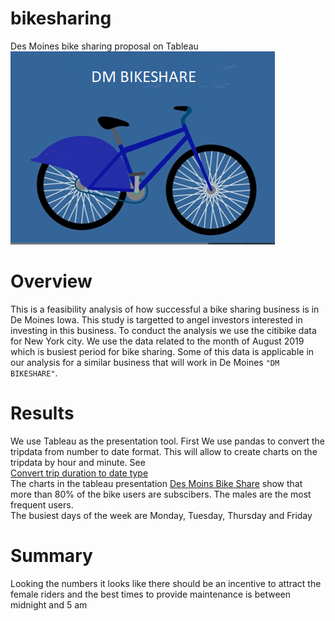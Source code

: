 # bikesharing
Des Moines bike sharing proposal on Tableau<br>
![Des Moines bike sharing proposal on Tableau](DM-BIKESHARE.png)

# Overview
This is a feasibility analysis of how successful a bike sharing business is in De Moines Iowa. This study is targetted to angel investors interested in investing in this business. To conduct the analysis we use the citibike data for New York city. We use the data related to the month of August 2019 which is busiest period for bike sharing. Some of this data is applicable in our analysis for a similar business that will work in De Moines `"DM BIKESHARE"`.


# Results
We use Tableau as the presentation tool. First We use pandas to convert the tripdata from number to date format. This will allow to create charts on the tripdata by hour and minute. See<br>
[Convert trip duration to date type](NYC_CitiBike_convert.ipynb)
<br> The charts in the tableau presentation [Des Moins Bike Share](https://public.tableau.com/profile/faramarz.amirshahi#!/vizhome/BikeSharingAssignment_16066062937280/DMBIKESHARE?publish=yes) show that more than 80% of the bike users are subscibers. The males are the most frequent users.<br>
The busiest days of the week are Monday, Tuesday, Thursday and Friday<br>



# Summary
Looking the numbers it looks like there should be an incentive to attract the female riders and the best times to provide maintenance is between midnight and 5 am
